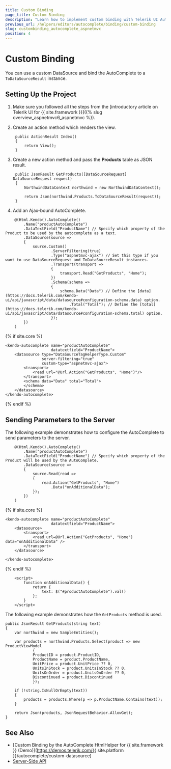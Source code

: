 ```yaml
---
title: Custom Binding
page_title: Custom Binding
description: "Learn how to implement custom binding with Telerik UI AutoComplete component for {{ site.framework }}."
previous_url: /helpers/editors/autocomplete/binding/custom-binding
slug: custombinding_autocomplete_aspnetmvc
position: 4
---
```


# Custom Binding

You can use a custom DataSource and bind the AutoComplete to a `ToDataSourceResult` instance.

## Setting Up the Project

1. Make sure you followed all the steps from the [introductory article on Telerik UI for {{ site.framework }}]({% slug overview_aspnetmvc6_aspnetmvc %}).
1. Create an action method which renders the view.

        public ActionResult Index()
        {
            return View();
        }

1. Create a new action method and pass the **Products** table as JSON result.

        public JsonResult GetProducts([DataSourceRequest] DataSourceRequest request)
        {
            NorthwindDataContext northwind = new NorthwindDataContext();

            return Json(northwind.Products.ToDataSourceResult(request));
        }

1. Add an Ajax-bound AutoComplete.

```HtmlHelper
    @(Html.Kendo().AutoComplete()
        .Name("productAutoComplete")
        .DataTextField("ProductName") // Specify which property of the Product to be used by the autocomplete as a text.
        .DataSource(source =>
        {
            source.Custom()
                    .ServerFiltering(true)
                    .Type("aspnetmvc-ajax") // Set this type if you want to use DataSourceRequest and ToDataSourceResult instances.
                    .Transport(transport =>
                    {
                        transport.Read("GetProducts", "Home");
                    })
                    .Schema(schema =>
                    {
                        schema.Data("Data") // Define the [data](https://docs.telerik.com/kendo-ui/api/javascript/data/datasource#configuration-schema.data) option.
                            .Total("Total"); // Define the [total](https://docs.telerik.com/kendo-ui/api/javascript/data/datasource#configuration-schema.total) option.
                    });
        })
    )
```
{% if site.core %}
```TagHelper
<kendo-autocomplete name="productAutoComplete"
                    datatextfield="ProductName">
    <datasource type="DataSourceTagHelperType.Custom"
                server-filtering="true"
                custom-type="aspnetmvc-ajax">
        <transport>
            <read url="@Url.Action("GetProducts", "Home")"/>
        </transport>
        <schema data="Data" total="Total">
        </schema>
    </datasource>
</kendo-autocomplete>
```
{% endif %}

## Sending Parameters to the Server

The following example demonstrates how to configure the AutoComplete to send parameters to the server.

```HtmlHelper
    @(Html.Kendo().AutoComplete()
        .Name("productAutoComplete")
        .DataTextField("ProductName") // Specify which property of the Product will be used by the AutoComplete.
        .DataSource(source =>
        {
            source.Read(read =>
            {
                read.Action("GetProducts", "Home")
                    .Data("onAdditionalData");
            });
        })
    )
```
{% if site.core %}
```TagHelper
<kendo-autocomplete name="productAutoComplete"
                    datatextfield="ProductName">
    <datasource>
        <transport>
            <read url=@Url.Action("GetProducts", "Home") data="onAdditionalData" />
        </transport>
    </datasource>

</kendo-autocomplete>
```
{% endif %}
```script
    <script>
        function onAdditionalData() {
            return {
                text: $("#productAutoComplete").val()
            };
        }
    </script>
```

The following example demonstrates how the `GetProducts` method is used.

    public JsonResult GetProducts(string text)
    {
        var northwind = new SampleEntities();

        var products = northwind.Products.Select(product => new ProductViewModel
                {
                ProductID = product.ProductID,
                ProductName = product.ProductName,
                UnitPrice = product.UnitPrice ?? 0,
                UnitsInStock = product.UnitsInStock ?? 0,
                UnitsOnOrder = product.UnitsOnOrder ?? 0,
                Discontinued = product.Discontinued
                });

        if (!string.IsNullOrEmpty(text))
        {
            products = products.Where(p => p.ProductName.Contains(text));
        }

        return Json(products, JsonRequestBehavior.AllowGet);
    }

## See Also

* [Custom Binding by the AutoComplete HtmlHelper for {{ site.framework }} (Demo)](https://demos.telerik.com/{{ site.platform }}/autocomplete/custom-datasource)
* [Server-Side API](/api/autocomplete)
